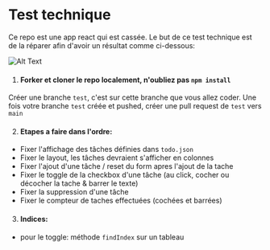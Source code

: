 # Test technique

Ce repo est une app react qui est cassée. Le but de ce test technique est de la réparer afin d'avoir un résultat comme ci-dessous:

![Alt Text](https://miro.medium.com/max/1200/0*GMU8rXe6NYk8bdp9.gif)

1. #### Forker et cloner le repo localement, n'oubliez pas `npm install`

Créer une branche `test`, c'est sur cette branche que vous allez coder. Une fois votre branche `test` créée et pushed, créer une pull request de `test` vers `main`

2. #### Etapes a faire dans l'ordre:
- Fixer l'affichage des tâches définies dans `todo.json`
- Fixer le layout, les tâches devraient s'afficher en colonnes
- Fixer l'ajout d'une tâche / reset du form apres l'ajout de la tache
- Fixer le toggle de la checkbox d'une tâche (au click, cocher ou décocher la tache & barrer le texte)
- Fixer la suppression d'une tâche
- Fixer le compteur de taches effectuées (cochées et barrées)


3. #### Indices:
- pour le toggle: méthode `findIndex` sur un tableau